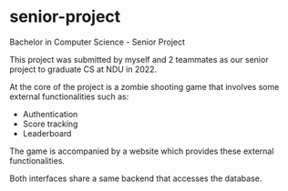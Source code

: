 # senior-project
Bachelor in Computer Science - Senior Project 

This project was submitted by myself and 2 teammates as our senior project to graduate CS at NDU in 2022.

At the core of the project is a zombie shooting game that involves some external functionalities such as:
- Authentication
- Score tracking
- Leaderboard

The game is accompanied by a website which provides these external functionalities.

Both interfaces share a same backend that accesses the database.
